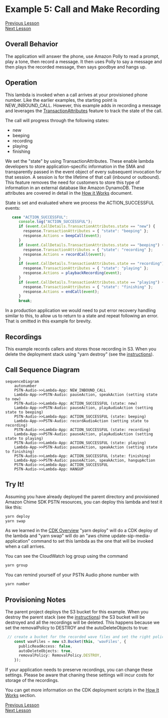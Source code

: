 # Example 5: Call and Make Recording

[Previous Lesson](../call-lex-bot/README.md)  
[Next Lesson](../../README.md)  

## Overall Behavior

The application will answer the phone, use Amazon Polly to read a prompt, play a tone, then record a message.  It then uses Polly to say a message and then plays the recorded message, then says goodbye and hangs up.

## Operation

This lambda is invoked when a call arrives at your provisioned phone number.  Like the earlier examples, the starting point is NEW_INBOUND_CALL.  However, this example adds in recording a message and leverages the [TransactionAttributes](https://github.com/aws-samples/amazon-chime-sdk-pstn-audio-workshop/tree/main/docs/how-it-works#lambda-transactionattributes) feature to track the state of the call.

The call will progress through the following states:

* new
* beeping
* recording
* playing
* finishing

We set the "state" by using TransactionAttributes.  These enable lambda developers to store application-specific information in the SMA and transparently passed in the event object of every subsequent invocation for that session.  A session is for the lifetime of that call (inbound or outbound). This feature removes the need for customers to store this type of information in an external database like Amazon DynamoDB.  These attributes are covered in detail in the [How it Works](https://github.com/aws-samples/amazon-chime-sdk-pstn-audio-workshop/tree/main/docs/how-it-works#lambda-transactionattributes) document.  

State is set and evaluated where we process the ACTION_SUCCESSFUL events:

```typescript
   case "ACTION_SUCCESSFUL":
      console.log("ACTION_SUCCESSFUL");
      if (event.CallDetails.TransactionAttributes.state == "new") {
        response.TransactionAttributes = { "state": "beeping" };
        response.Actions = beepCall(event);
      }
      if (event.CallDetails.TransactionAttributes.state == "beeping") {
        response.TransactionAttributes = { "state": "recording" };
        response.Actions = recordCall(event);
      }
      if (event.CallDetails.TransactionAttributes.state == "recording") {
        response.TransactionAttributes = { "state": "playing" };
        response.Actions = playbackRecording(event);
      }
      if (event.CallDetails.TransactionAttributes.state == "playing") {
        response.TransactionAttributes = { "state": "finishing" };
        response.Actions = endCall(event);
      }
      break;
```      

In a production application we would need to put error recovery handling similar to this, to allow us to return to a state and repeat following an error.  That is omitted in this example for brevity.

## Recordings

This example records callers and stores those recording in S3.  When you delete the deployment stack using "yarn destroy" (see the [instructions](../../README.md#cleanup)). 

## Call Sequence Diagram

```mermaid
sequenceDiagram
    autonumber
    PSTN-Audio->>Lambda-App: NEW_INBOUND_CALL
    Lambda-App->>PSTN-Audio: pauseAction, speakAction (setting state to new)
    PSTN-Audio->>Lambda-App: ACTION_SUCCESSFUL (state: new)
    Lambda-App->>PSTN-Audio: pauseAction, playAudioAction (setting state to beeping)
    PSTN-Audio->>Lambda-App: ACTION_SUCCESSFUL (state: beeping)
    Lambda-App->>PSTN-Audio: recordAudioAction (setting state to recording)
    PSTN-Audio->>Lambda-App: ACTION_SUCCESSFUL (state: recording)
    Lambda-App->>PSTN-Audio: pauseAction, playAudioAction (setting state to playing)
    PSTN-Audio->>Lambda-App: ACTION_SUCCESSFUL (state: playing)
    Lambda-App->>PSTN-Audio: pauseAction, speakAction (setting state to finishing)
    PSTN-Audio->>Lambda-App: ACTION_SUCCESSFUL (state: finishing)
    Lambda-App->>PSTN-Audio: pauseAction, speakAction, hangupAction
    PSTN-Audio->>Lambda-App: ACTION_SUCCESSFUL 
    PSTN-Audio->>Lambda-App: HANGUP
```


## Try It!

Assuming you have already deployed the parent directory and provisioned Amazon Chime SDK PSTN resources, you can deploy this lambda and test it like this:

```bash
yarn deploy
yarn swap
```

As we learned in the [CDK Overview](../../docs/cdk-overview/) "yarn deploy" will do a CDK deploy of the lambda and "yarn swap" will do an "aws chime update-sip-media-application" command to set this lambda as the one that will be invoked when a call arrives.

You can see the CloudWatch log group using the command

```bash
yarn group
```

You can remind yourself of your PSTN Audio phone number with

```bash
yarn number
```

## Provisioning Notes

The parent project deploys the S3 bucket for this example.  When you destroy the parent stack (see the [instructions](../../README.md#cleanup)) the S3 bucket will be destroyed and all the recordings will be deleted.  This happens because we set the removalPolicy to DESTROY and the autoDeleteObjects to true:

```typescript
 // create a bucket for the recorded wave files and set the right policies
    const wavFiles = new s3.Bucket(this, 'wavFiles', {
      publicReadAccess: false,
      autoDeleteObjects: true,
      removalPolicy: RemovalPolicy.DESTROY,
    });
```    

If your application needs to preserve recordings, you can change these settings.  Please be aware that chaning these settings will incur costs for storage of the recordings.

You can get more information on the CDK deployment scripts in the [How It Works](../../docs/how-it-works/) section.

[Previous Lesson](../call-lex-bot/README.md)  
[Next Lesson](../../README.md)  
